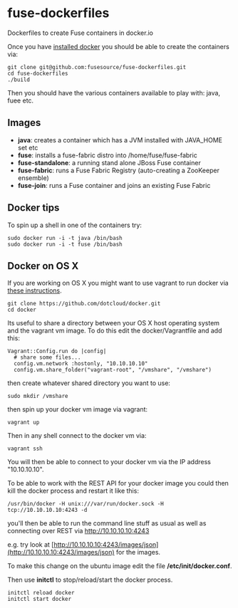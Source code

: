 fuse-dockerfiles
================

Dockerfiles to create Fuse containers in docker.io

Once you have [installed docker](https://www.docker.io/gettingstarted/#h_installation) you should be able to create the containers via:

    git clone git@github.com:fusesource/fuse-dockerfiles.git
    cd fuse-dockerfiles
    ./build

Then you should have the various containers available to play with: java, fuee etc.

Images
------

* **java**: creates a container which has a JVM installed with JAVA_HOME set etc
* **fuse**: installs a fuse-fabric distro into /home/fuse/fuse-fabric
* **fuse-standalone**: a running stand alone JBoss Fuse container
* **fuse-fabric**: runs a Fuse Fabric Registry (auto-creating a ZooKeeper ensemble)
* **fuse-join**: runs a Fuse container and joins an existing Fuse Fabric
    
    
Docker tips
-----------

To spin up a shell in one of the containers try:

    sudo docker run -i -t java /bin/bash
    sudo docker run -i -t fuse /bin/bash
    
Docker on OS X
--------------

If you are working on OS X you might want to use vagrant to run docker via [these instructions](http://docs.docker.io/en/latest/installation/vagrant/).

    git clone https://github.com/dotcloud/docker.git
    cd docker

Its useful to share a directory between your OS X host operating system and the vagrant vm image. To do this edit the docker/Vagrantfile and add this:


    Vagrant::Config.run do |config|
      # share some files...
      config.vm.network :hostonly, "10.10.10.10"
      config.vm.share_folder("vagrant-root", "/vmshare", "/vmshare")

then create whatever shared directory you want to use:

    sudo mkdir /vmshare

then spin up your docker vm image via vagrant:  

    vagrant up

Then in any shell connect to the docker vm via:

    vagrant ssh

You will then be able to connect to your docker vm via the IP address "10.10.10.10".

To be able to work with the REST API for your docker image you could then kill the docker process and restart it like this:

    /usr/bin/docker -H unix:///var/run/docker.sock -H tcp://10.10.10.10:4243 -d
    
you'll then be able to run the command line stuff as usual as well as connecting over REST via http://10.10.10.10:4243 

e.g. try look at [http://10.10.10.10:4243/images/json](http://10.10.10.10:4243/images/json) for the images.

To make this change on the ubuntu image edit the file **/etc/init/docker.conf**. 

Then use **initctl** to stop/reload/start the docker process.

    initctl reload docker
    initctl start docker

